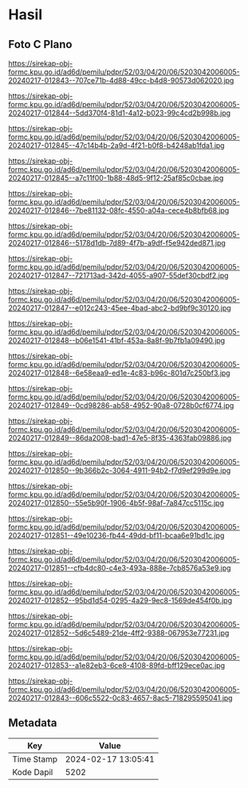# Hasil

## Foto C Plano

https://sirekap-obj-formc.kpu.go.id/ad6d/pemilu/pdpr/52/03/04/20/06/5203042006005-20240217-012843--707ce71b-4d88-49cc-b4d8-90573d062020.jpg

https://sirekap-obj-formc.kpu.go.id/ad6d/pemilu/pdpr/52/03/04/20/06/5203042006005-20240217-012844--5dd370f4-81d1-4a12-b023-99c4cd2b998b.jpg

https://sirekap-obj-formc.kpu.go.id/ad6d/pemilu/pdpr/52/03/04/20/06/5203042006005-20240217-012845--47c14b4b-2a9d-4f21-b0f8-b4248ab1fda1.jpg

https://sirekap-obj-formc.kpu.go.id/ad6d/pemilu/pdpr/52/03/04/20/06/5203042006005-20240217-012845--a7c11f00-1b88-48d5-9f12-25af85c0cbae.jpg

https://sirekap-obj-formc.kpu.go.id/ad6d/pemilu/pdpr/52/03/04/20/06/5203042006005-20240217-012846--7be81132-08fc-4550-a04a-cece4b8bfb68.jpg

https://sirekap-obj-formc.kpu.go.id/ad6d/pemilu/pdpr/52/03/04/20/06/5203042006005-20240217-012846--5178d1db-7d89-4f7b-a9df-f5e942ded871.jpg

https://sirekap-obj-formc.kpu.go.id/ad6d/pemilu/pdpr/52/03/04/20/06/5203042006005-20240217-012847--721713ad-342d-4055-a907-55def30cbdf2.jpg

https://sirekap-obj-formc.kpu.go.id/ad6d/pemilu/pdpr/52/03/04/20/06/5203042006005-20240217-012847--e012c243-45ee-4bad-abc2-bd9bf9c30120.jpg

https://sirekap-obj-formc.kpu.go.id/ad6d/pemilu/pdpr/52/03/04/20/06/5203042006005-20240217-012848--b06e1541-41bf-453a-8a8f-9b7fb1a09490.jpg

https://sirekap-obj-formc.kpu.go.id/ad6d/pemilu/pdpr/52/03/04/20/06/5203042006005-20240217-012848--6e58eaa9-ed1e-4c83-b96c-801d7c250bf3.jpg

https://sirekap-obj-formc.kpu.go.id/ad6d/pemilu/pdpr/52/03/04/20/06/5203042006005-20240217-012849--0cd98286-ab58-4952-90a8-0728b0cf6774.jpg

https://sirekap-obj-formc.kpu.go.id/ad6d/pemilu/pdpr/52/03/04/20/06/5203042006005-20240217-012849--86da2008-bad1-47e5-8f35-4363fab09886.jpg

https://sirekap-obj-formc.kpu.go.id/ad6d/pemilu/pdpr/52/03/04/20/06/5203042006005-20240217-012850--9b366b2c-3064-4911-94b2-f7d9ef299d9e.jpg

https://sirekap-obj-formc.kpu.go.id/ad6d/pemilu/pdpr/52/03/04/20/06/5203042006005-20240217-012850--55e5b90f-1906-4b5f-98af-7a847cc5115c.jpg

https://sirekap-obj-formc.kpu.go.id/ad6d/pemilu/pdpr/52/03/04/20/06/5203042006005-20240217-012851--49e10236-fb44-49dd-bf11-bcaa6e91bd1c.jpg

https://sirekap-obj-formc.kpu.go.id/ad6d/pemilu/pdpr/52/03/04/20/06/5203042006005-20240217-012851--cfb4dc80-c4e3-493a-888e-7cb8576a53e9.jpg

https://sirekap-obj-formc.kpu.go.id/ad6d/pemilu/pdpr/52/03/04/20/06/5203042006005-20240217-012852--95bd1d54-0295-4a29-9ec8-1569de454f0b.jpg

https://sirekap-obj-formc.kpu.go.id/ad6d/pemilu/pdpr/52/03/04/20/06/5203042006005-20240217-012852--5d6c5489-21de-4ff2-9388-067953e77231.jpg

https://sirekap-obj-formc.kpu.go.id/ad6d/pemilu/pdpr/52/03/04/20/06/5203042006005-20240217-012853--a1e82eb3-6ce8-4108-89fd-bff129ece0ac.jpg

https://sirekap-obj-formc.kpu.go.id/ad6d/pemilu/pdpr/52/03/04/20/06/5203042006005-20240217-012843--606c5522-0c83-4657-8ac5-718295595041.jpg


## Metadata

| Key        | Value               |
| ---------- | ------------------- |
| Time Stamp | 2024-02-17 13:05:41 |
| Kode Dapil | 5202                |



